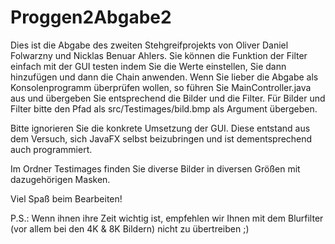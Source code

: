 # Proggen2Abgabe2

Dies ist die Abgabe des zweiten Stehgreifprojekts von Oliver Daniel Folwarzny und Nicklas Benuar Ahlers. 
Sie können die Funktion der Filter einfach mit der GUI testen indem Sie die Werte einstellen, Sie dann hinzufügen und dann die Chain anwenden.
Wenn Sie lieber die Abgabe als Konsolenprogramm überprüfen wollen, so führen Sie MainController.java aus und übergeben Sie entsprechend die Bilder und die Filter.
Für Bilder und Filter bitte den Pfad als src/Testimages/bild.bmp  als Argument übergeben.

Bitte ignorieren Sie die konkrete Umsetzung der GUI. Diese entstand aus dem Versuch, sich JavaFX selbst beizubringen und ist dementsprechend auch programmiert.

Im Ordner Testimages finden Sie diverse Bilder in diversen Größen mit dazugehörigen Masken.

Viel Spaß beim Bearbeiten!

P.S.: Wenn ihnen ihre Zeit wichtig ist, empfehlen wir Ihnen mit dem Blurfilter (vor allem bei den 4K & 8K Bildern) nicht zu übertreiben ;)

